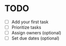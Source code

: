 # TODO

- [ ] Add your first task
- [ ] Prioritize tasks
- [ ] Assign owners (optional)
- [ ] Set due dates (optional)